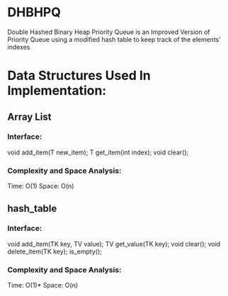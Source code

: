 # DHBHPQ
Double Hashed Binary Heap Priority Queue is an Improved Version of Priority Queue using a modified hash table to keep track of the elements' indexes
# Data Structures Used In Implementation:
## Array List
### Interface:
  void add_item(T new_item);
  T get_item(int index);
  void clear();
### Complexity and Space Analysis:
  Time: O(1)
  Space: O(n)
## hash_table
### Interface:
  void add_item(TK key, TV value);
  TV get_value(TK key);
  void clear();
  void delete_item(TK key);
  is_empty();
### Complexity and Space Analysis:
  Time: O(1)*
  Space: O(n)
